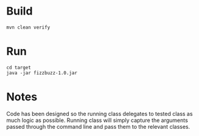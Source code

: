 # Build
`mvn clean verify`

# Run
`cd target`  
`java -jar fizzbuzz-1.0.jar`

# Notes
Code has been designed so the running class delegates to tested class as much logic as possible.
Running class will simply capture the arguments passed through the command line and pass them to the relevant classes.
